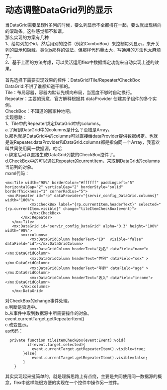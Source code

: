 ﻿# 动态调整DataGrid列的显示 
 当DataGrid需要呈现N多列的时候，要么列显示不全都挤在一起，要么就出现横向的滚动条。这些感觉都不和谐。<br>
那么实现的方案有几种<br>
1、给每列加个id，然后用别的控件（例如ComboBox）来控制每列显示，来开关列的显示和隐藏，类似js那样的做法，但那样代码量太大，写通用的方法也太麻烦了。<br>
2、基于上面的方法考虑，可以灵活运用flex中数据绑定功能来自动实现上述的效果。<br>
<br>
首先选择下需要实现效果的控件：DataGrid/Tile/Repeater/CheckBox<br>
DataGrid:不讲了谁都知道干嘛的。<br>
Tile：布局容器，容器内默认先横向布局，当宽度不够时自动换行。<br>
Repeater：主要的玩意，官方解释根据其 dataProvider 创建其子组件的多个实例。<br>
CheckBox：不知道的回家种地吧。<br>
实现思路：<br>
1、Tile中的Repeater绑定DataGrid中的columns。<br>
a.了解到DataGrid中的columns是什么？没错是Array。<br>
b.那也就是DataGrid中的columns可以直接给dataProvider提供数据绑定。也就是说Repeater.dataProvider和DataGrid.columns都是指向同一个Array，我喜欢叫共同使用同一数据源。哈哈<br>
c.绑定后可以直接生成DataGrid列数的CheckBox控件了。<br>
d.CheckBox中的可以通过Repeater的currentItem，来取到DataGrid的columns当前列的对象。<br>
mxml代码：<br>
 ``` 
 <mx:Tile width="98%" borderColor="#ffffff" paddingLeft="5" horizontalGap="2" verticalGap="2" borderStyle="solid" borderThickness="1" cornerRadius="5">
  <mx:Repeater id="rp" dataProvider="{servir_config_DataGrid.columns}" width="100%">
 	        <mx:CheckBox label="{rp.currentItem.headerText}" selected="{rp.currentItem.visible}" change="tileItemCheckBox(event)">               
 	        </mx:CheckBox>
 	    </mx:Repeater>
 	</mx:Tile>
 	<mx:DataGrid id="servir_config_DataGrid" alpha="0.3" height="100%" width="98%">
 	    <mx:columns>
 	        <mx:DataGridColumn headerText="ID"  visible="false" dataField="id"></mx:DataGridColumn>
 	        <mx:DataGridColumn headerText="姓名" dataField="name"></mx:DataGridColumn>
 	        <mx:DataGridColumn headerText="性别" dataField="sex" ></mx:DataGridColumn>
 	        <mx:DataGridColumn headerText="年龄" dataField="age" ></mx:DataGridColumn>
 	        <mx:DataGridColumn headerText="收入" dataField="income"></mx:DataGridColumn>
 	    </mx:columns>        
 	</mx:DataGrid>
```  
对CheckBox的change事件处理。<br>
a.判断是否选中。<br>
b.从事件中取到数据源中所需要操作的对象。event.currentTarget.getRepeaterItem()<br>
c.改变显示。<br>
as代码：<br>
``` 
  private function tileItemCheckBox(event:Event):void{
          if(event.target.selected){
 	        event.currentTarget.getRepeaterItem().visible=true;
 	    }else{
 	        event.currentTarget.getRepeaterItem().visible=false;
 	    }
 	}
``` 
 其实实现起来挺简单的，就是理解思路上有点绕，主要是共同使用同一数据源的概念，flex中这样能很方便的实现在一个控件中操作另一控件。<br>